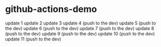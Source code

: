 # github-actions-demo

update 1
update 2
update 3
update 4 (push to the dev)
update 5 (push to the dev)
update 6 (push to the dev)
update 7 (push to the dev)
update 8 (push to the dev)
update 9 (push to the dev)
update 10 (push to the dev)
update 11 (push to the dev)
